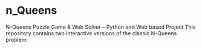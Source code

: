 # n_Queens
N-Queens Puzzle Game &amp; Web Solver – Python  and Web based Project  This repository contains two interactive versions of the classic N-Queens problem:
